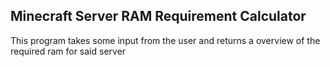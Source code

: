 ## Minecraft Server RAM Requirement Calculator
This program takes some input from the user and returns a overview of the required ram for said server